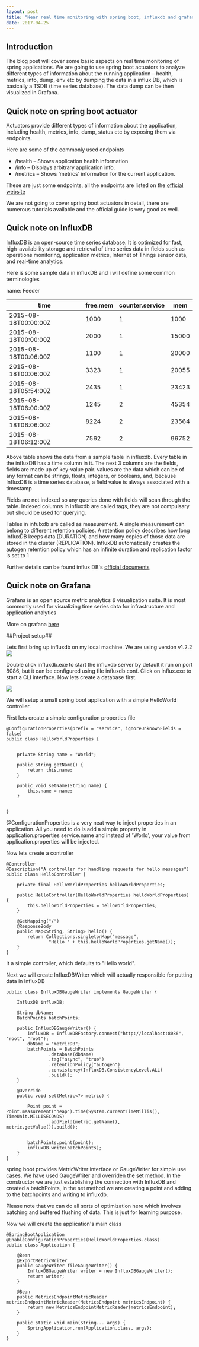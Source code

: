 ```yaml
---
layout: post
title: "Near real time monitoring with spring boot, influxdb and grafana {Under DEV}"
date: 2017-04-25
---
```


## Introduction ##
The blog post will cover some basic aspects on real time monitoring of spring applications. We are going to use spring boot actuators to analyze different types of information about the running application – health, metrics, info, dump, env etc by dumping the data in a influx DB, which is basically a TSDB (time series database). The data dump can be then visualized in Grafana.

## Quick note on spring boot actuator ##
 Actuators provide different types of information about the application, including health, metrics, info, dump, status etc by exposing them via endpoints.

Here are some of the commonly used endpoints
* /health – Shows application health information
* /info – Displays arbitrary application info.
* /metrics – Shows ‘metrics’ information for the current application.

These are just some endpoints, all the endpoints are listed on the [official website]

We are not going to cover spring boot actuators in detail, there are numerous tutorials available and the official guide is very good as well.


## Quick note on InfluxDB ##
InfluxDB is an open-source time series database. It is optimized for fast, high-availability storage and retrieval of time series data in fields such as operations monitoring, application metrics, Internet of Things sensor data, and real-time analytics.

Here is some sample data in influxDB and i will define some common terminologies

name: Feeder

|time                      |free.mem     |counter.service| mem |
|--------------------------|-------------|---------------|-----|
|2015-08-18T00:00:00Z      |1000         |1              |1000 |    
|2015-08-18T00:00:00Z      |2000         |1              |15000|    
|2015-08-18T00:06:00Z      |1100         |1              |20000|     
|2015-08-18T00:06:00Z      |3323         |1              |20055|     
|2015-08-18T05:54:00Z      |2435         |1              |23423|    
|2015-08-18T06:00:00Z      |1245         |2              |45354|    
|2015-08-18T06:06:00Z      |8224         |2              |23564|    
|2015-08-18T06:12:00Z      |7562         |2              |96752|   

Above table shows the data from a sample table in influxdb. Every table in the influxDB has a time column in it. The next 3 columns are the fields, fields are made up of key-value pair. values are the data which can be of any format can be strings, floats, integers, or booleans, and, because InfluxDB is a time series database, a field value is always associated with a timestamp

Fields are not indexed so any queries done with fields will scan through the table. Indexed columns in influxdb are called tags, they are not compulsary but should be used for querying.

Tables in infulxdb are called as measurement. A single measurement can belong to different retention policies. A retention policy describes how long InfluxDB keeps data (DURATION) and how many copies of those data are stored in the cluster (REPLICATION). InfluxDB automatically creates the autogen retention policy which has an infinite duration and replication factor is set to 1

Further details can be found influx DB's [official documents]


## Quick note on Grafana ##
Grafana is an open source metric analytics & visualization suite. It is most commonly used for visualizing time series data for infrastructure and application analytics

More on grafana [here]

[official website]:http://docs.spring.io/spring-boot/docs/current/reference/htmlsingle/#production-ready-endpoints
[official documents]:https://docs.influxdata.com/influxdb/v1.2/
[here]:http://docs.grafana.org/

##Project setup##

Lets first bring up influxdb on my local machine. We are using version v1.2.2
![](../_images/influxdb.JPG?raw=true)

Double click influxdb.exe to start the influxdb server by default it run on port 8086, but it can be configured using file influxdb.conf. Click on influx.exe to start a CLI interface. Now lets create a database first.

![](../_images/creating_db.JPG?raw=true)

We will setup a small spring boot application with a simple HelloWorld controller. 

First lets create a simple configuration properties file

```
@ConfigurationProperties(prefix = "service", ignoreUnknownFields = false)
public class HelloWorldProperties {


    private String name = "World";

    public String getName() {
        return this.name;
    }

    public void setName(String name) {
        this.name = name;
    }


}
```

@ConfigurationProperties is a very neat way to inject properties in an application. All you need to do is add a simple property in application.properties service.name and instead of 'World', your value from application.properties will be injected.

Now lets create a controller

```
@Controller
@Description("A controller for handling requests for hello messages")
public class HelloController {

    private final HelloWorldProperties helloWorldProperties;

    public HelloController(HelloWorldProperties helloWorldProperties) {
        this.helloWorldProperties = helloWorldProperties;
    }

    @GetMapping("/")
    @ResponseBody
    public Map<String, String> hello() {
        return Collections.singletonMap("message",
                "Hello " + this.helloWorldProperties.getName());
    }
}
```

It a simple controller, which defaults to "Hello world".


Next we will create InfluxDBWriter which will actually responsible for putting data in InfluxDB

```
public class InfluxDBGaugeWriter implements GaugeWriter {

    InfluxDB influxDB;

    String dbName;
    BatchPoints batchPoints;

    public InfluxDBGaugeWriter() {
        influxDB = InfluxDBFactory.connect("http://localhost:8086", "root", "root");
        dbName = "metricDB";
        batchPoints = BatchPoints
                .database(dbName)
                .tag("async", "true")
                .retentionPolicy("autogen")
                .consistency(InfluxDB.ConsistencyLevel.ALL)
                .build();
    }

    @Override
    public void set(Metric<?> metric) {

        Point point = Point.measurement("heap").time(System.currentTimeMillis(), TimeUnit.MILLISECONDS)
                .addField(metric.getName(), metric.getValue()).build();


        batchPoints.point(point);
        influxDB.write(batchPoints);
    }
}
```

spring boot provides MetricWriter interface or GaugeWriter for simple use cases. We have used GaugeWriter and overriden the set method.
In the constructor we are just establishing the connection with InfluxDB and created a batchPoints, in the set method we are creating a point and adding to the batchpoints and writing to influxdb. 

Please note that we can do all sorts of optimization here which involves batching and buffered flushing of data. This is just for learning purpose.

Now we will create the application's main class

```
@SpringBootApplication
@EnableConfigurationProperties(HelloWorldProperties.class)
public class Application {

    @Bean
    @ExportMetricWriter
    public GaugeWriter fileGaugeWriter() {
        InfluxDBGaugeWriter writer = new InfluxDBGaugeWriter();
        return writer;
    }

    @Bean
    public MetricsEndpointMetricReader metricsEndpointMetricReader(MetricsEndpoint metricsEndpoint) {
        return new MetricsEndpointMetricReader(metricsEndpoint);
    }

    public static void main(String... args) {
        SpringApplication.run(Application.class, args);
    }
}
```
